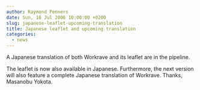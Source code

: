 ```yaml
---
author: Raymond Penners
date: Sun, 16 Jul 2006 10:00:00 +0200
slug: japanese-leaflet-upcoming-translation
title: Japanese leaflet and upcoming translation
categories:
  - news
---
```

A Japanese translation of both Workrave and its leaflet are in the pipeline.
<!--more-->

The leaflet is now also available in Japanese. Furthermore, the next version
will also feature a complete Japanese translation of Workrave. Thanks, Masanobu
Yokota.

